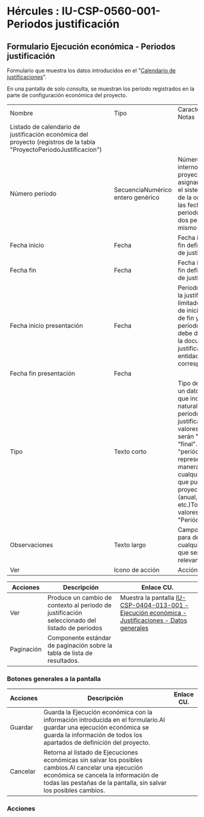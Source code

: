 # Hércules : IU\-CSP\-0560\-001\- Periodos justificación



## Formulario Ejecución económica \- Periodos justificación

Formulario que muestra los datos introducidos en el "[Calendario de justificaciones](/hercules/sgi-sistema-de-gestion-de-investigacion/requisitos-y-analisis-funcional/analisis-funcional-sgi-hercules/csp-modulo-de-convocatorias-ayudas-solicitudes-proyectos-y-contratos-y-grupos-de-investigacion/csp-interfaz-de-usuario/iu-csp-0400-gestion-de-proyectos/iu-csp-0406-modificar-proyecto/iu-csp-0406-020-modificar-proyecto-configuracion-economica/iu-csp-0406-029-modificar-proyecto-configuracion-economica-calendario-justificacion.md "/hercules/sgi-sistema-de-gestion-de-investigacion/requisitos-y-analisis-funcional/analisis-funcional-sgi-hercules/csp-modulo-de-convocatorias-ayudas-solicitudes-proyectos-y-contratos-y-grupos-de-investigacion/csp-interfaz-de-usuario/iu-csp-0400-gestion-de-proyectos/iu-csp-0406-modificar-proyecto/iu-csp-0406-020-modificar-proyecto-configuracion-economica/iu-csp-0406-029-modificar-proyecto-configuracion-economica-calendario-justificacion.md")".

En una pantalla de solo consulta, se muestran los periodo registrados en la parte de configuración económica del proyecto.



|  | | | |
| --- | --- | --- | --- |
| Nombre | | Tipo | Características / Notas |
| Listado de calendario de justificación económica del proyecto (registros de la tabla "ProyectoPeriodoJustificacion") | | | |
| Número período | | SecuenciaNumérico entero genérico | Número secuencial interno al proyecto/contrato que asignará directamente el sistema en función de la ordenación de las fechas de los periodos. No existirán dos periodos con el mismo número |
| Fecha inicio | | Fecha | Fecha inicio y fecha fin definen el periodo de justificación |
| Fecha fin | | Fecha | Fecha inicio y fecha fin definen el periodo de justificación |
| Fecha inicio presentación | | Fecha | Periodo de entrega de la justificación limitado por una fecha de inicio y una fecha de fin y marcará el periodo en el que debe de ser remitida la documentación de justificación a la entidad correspondiente |
| Fecha fin presentación | | Fecha |
| Tipo | | Texto corto | Tipo de periodo, será un dato informativo que indique la naturaleza del periodo de justificación. Los valores disponibles serán "periódico" y "final". Con el valor "periódico" se representará de manera genérica a cualquier periodicidad que pueda exigir cada proyecto particular (anual, trimestral, etc.)Tomará los valores "Periódico"/"Final" |
| Observaciones | | Texto largo | Campo de texto libre para dejar recogida cualquier información que ser considere relevante |
| Ver | | Icono de acción | Acción "Ver" |



| Acciones | Descripción | Enlace CU. |
| --- | --- | --- |
| Ver | Produce un cambio de contexto al periodo de justificación seleccionado del listado de periodos | Muestra la pantalla [IU\-CSP\-0404\-013\-001 \- Ejecución económica \- Justificaciones \- Datos generales](/hercules/sgi-sistema-de-gestion-de-investigacion/requisitos-y-analisis-funcional/analisis-funcional-sgi-hercules/csp-modulo-de-convocatorias-ayudas-solicitudes-proyectos-y-contratos-y-grupos-de-investigacion/csp-interfaz-de-usuario/iu-csp-0500-ejecucion-economica/iu-csp-0560-periodos-de-justificacion/iu-csp-0560-002-periodo-justificacion-datos-generales.md "/hercules/sgi-sistema-de-gestion-de-investigacion/requisitos-y-analisis-funcional/analisis-funcional-sgi-hercules/csp-modulo-de-convocatorias-ayudas-solicitudes-proyectos-y-contratos-y-grupos-de-investigacion/csp-interfaz-de-usuario/iu-csp-0500-ejecucion-economica/iu-csp-0560-periodos-de-justificacion/iu-csp-0560-002-periodo-justificacion-datos-generales.md") |
| Paginación | Componente estándar de paginación sobre la tabla de lista de resultados. |  |

### Botones generales a la pantalla



| Acciones | Descripción | Enlace CU. |
| --- | --- | --- |
| Guardar | Guarda la Ejecución económica con la información introducida en el formulario.Al guardar una ejecución económica se guarda la información de todos los apartados de definición del proyecto. |  |
| Cancelar | Retorna al listado de Ejecuciones económicas sin salvar los posibles cambios.Al cancelar una ejecución económica se cancela la información de todas las pestañas de la pantalla, sin salvar los posibles cambios. |  |

### Acciones

  
  
  
  
  
  





